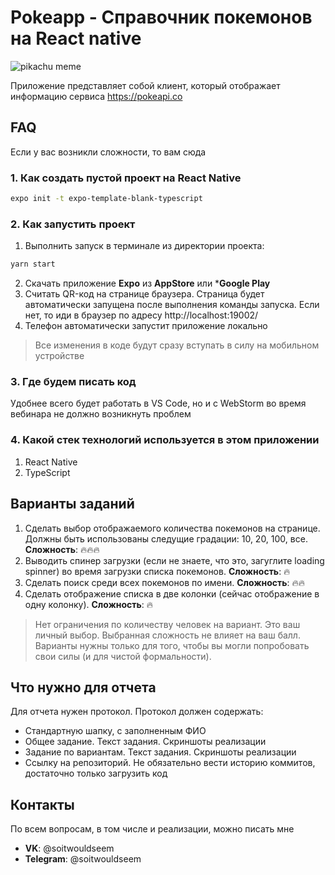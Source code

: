 # Pokeapp - Справочник покемонов на React native
![pikachu meme](https://www.meme-arsenal.com/memes/0976d1c7fd677e9837bcf68740b0970d.jpg)

Приложение представляет собой клиент, который отображает информацию сервиса https://pokeapi.co
## FAQ
Если у вас возникли сложности, то вам сюда
### 1. Как создать пустой проект на React Native
```bash
expo init -t expo-template-blank-typescript
```
### 2. Как запустить проект
1. Выполнить запуск в терминале из директории проекта:
```bash
yarn start
```
2. Скачать приложение **Expo** из **AppStore** или ***Google Play**
3. Считать QR-код на странице браузера. Страница будет автоматически запущена после выполнения команды запуска. Если нет, то иди в браузер по адресу http://localhost:19002/
4. Телефон  автоматически запустит приложение локально

>Все изменения в коде будут сразу вступать в силу на мобильном устройстве

### 3. Где будем писать код
Удобнее всего будет работать в VS Code, но и с WebStorm во время вебинара не должно возникнуть проблем

### 4. Какой стек технологий используется в этом приложении
1. React Native
2. TypeScript

## Варианты заданий
1. Сделать выбор отображаемого количества покемонов на странице. Должны быть использованы следущие градации: 10, 20, 100, все. **Сложность**: 🔥🔥🔥
2. Выводить спинер загрузки (если не знаете, что это, загуглите loading spinner) во время загрузки списка покемонов. **Сложность**: 🔥
3. Сделать поиск среди всех покемонов по имени. **Сложность**: 🔥🔥
4. Сделать отображение списка в две колонки (сейчас отображение в одну колонку). **Сложность**: 🔥

> Нет ограничения по количеству человек на вариант. Это ваш личный выбор. Выбранная сложность не влияет на ваш балл. Варианты нужны только для того, чтобы вы могли попробовать свои силы (и для чистой формальности). 

## Что нужно для отчета
Для отчета нужен протокол. Протокол должен содержать:
- Стандартную шапку, с заполненным ФИО
- Общее задание. Текст задания. Скриншоты реализации
- Задание по вариантам. Текст задания. Скриншоты реализации
- Ссылку на репозиторий. Не обязательно вести историю коммитов, достаточно только загрузить код

## Контакты
По всем вопросам, в том числе и реализации, можно писать мне
- **VK**: @soitwouldseem
- **Telegram**: @soitwouldseem